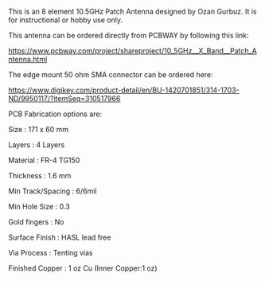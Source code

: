 This is an 8 element 10.5GHz Patch Antenna designed by Ozan Gurbuz.  It is for instructional or hobby use only.

This antenna can be ordered directly from PCBWAY by following this link:

  https://www.pcbway.com/project/shareproject/10_5GHz__X_Band__Patch_Antenna.html
  
   
   
The edge mount 50 ohm SMA connector can be ordered here:

  https://www.digikey.com/product-detail/en/BU-1420701851/314-1703-ND/9950117/?itemSeq=310517966
  
   
   
PCB Fabrication options are:

  Size :	171 x 60 mm
  
  Layers :	4 Layers
  
  Material :	FR-4 TG150	
  
  Thickness :	1.6 mm	
  
  Min Track/Spacing :	6/6mil
  
  Min Hole Size :	0.3	
  
  Gold fingers :	No
  
  Surface Finish :	HASL lead free	
  
  Via Process :	Tenting vias
  
  Finished Copper :	1 oz Cu (Inner Copper:1 oz)	
